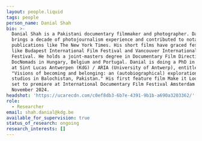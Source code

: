 ```yaml
---
layout: people.liquid
tags: people
person_name: Danial Shah
bio: >-
  Danial Shah is a Pakistani documentary filmmaker and photographer. Danial
  brings a decade of photojournalism experience and contributed to notable
  publications like The New York Times. His short films have graced festivals
  like Budapest International Film Festival and Vancouver International Film
  Festival. He holds a joint-masters degree in Documentary Film Direction from
  DocNomads in Hungary, Belgium and Portugal. Danial is doing a PhD in the arts
  at Sint Lucas Antwerpen (KdG) / ARIA (University of Antwerp), entitled
  "Visions of becoming and belonging: an (autobiographical) exploration of photo
  studios in Balochistan, Pakistan." His first feature film Make it Look Real is
  set to premiere at International Documentary Film Festival Amsterdam (IDFA) in
  November 2024.
headshot: 'https://ucarecdn.com/c0ef8db3-6b7e-4391-9b1b-a690a3203362/'
role:
  - Researcher
email: shah.danial@kdg.be
available_for_supervision: true
status_of_research: ongoing
research_interests: []
---
```


